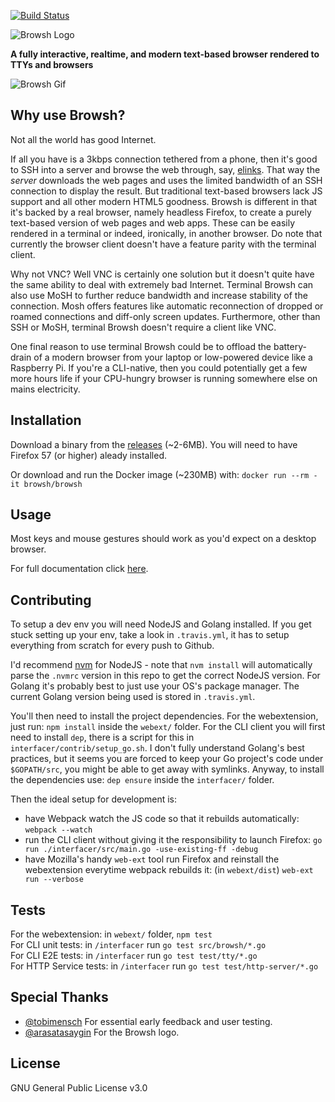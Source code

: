 [![Build Status](https://travis-ci.org/browsh-org/browsh.svg?branch=master)](https://travis-ci.org/browsh-org/browsh)

![Browsh Logo](https://www.brow.sh/assets/images/browsh-header.jpg)

**A fully interactive, realtime, and modern text-based browser rendered to TTYs and browsers**

![Browsh Gif](https://media.giphy.com/media/bbsmVkYjPdOKHhMXOO/giphy.gif)

## Why use Browsh?

Not all the world has good Internet.

If all you have is a 3kbps connection tethered from a phone,
then it's good to SSH into a server and browse the web through, say,
[elinks](https://github.com/browsh-org/browsh/issues/17). That way the
_server_ downloads the web pages and uses the limited bandwidth of an
SSH connection to display the result. But traditional text-based browsers
lack JS support and all other modern HTML5 goodness. Browsh is different
in that it's backed by a real browser, namely headless Firefox,
to create a purely text-based version of web pages and web apps. These can be easily
rendered in a terminal or indeed, ironically, in another browser. Do note that currently the browser client doesn't have a feature parity with the terminal client.

Why not VNC? Well VNC is certainly one solution but it doesn't quite
have the same ability to deal with extremely bad Internet. Terminal 
Browsh can also use MoSH to further reduce bandwidth and increase stability
of the connection. Mosh offers features like automatic
reconnection of dropped or roamed connections and diff-only screen updates.
Furthermore, other than SSH or MoSH, terminal Browsh doesn't require a client
like VNC.

One final reason to use terminal Browsh could be to offload the battery-drain of a modern
browser from your laptop or low-powered device like a Raspberry Pi. If you're a CLI-native,
then you could potentially get a few more hours life if your CPU-hungry browser
is running somewhere else on mains electricity.

## Installation

Download a binary from the [releases](https://github.com/browsh-org/browsh/releases) (~2-6MB).
You will need to have Firefox 57 (or higher) aleady installed.

Or download and run the Docker image (~230MB) with:
    `docker run --rm -it browsh/browsh`

## Usage
Most keys and mouse gestures should work as you'd expect on a desktop
browser.

For full documentation click [here](https://www.brow.sh/docs/introduction/).

## Contributing
To setup a dev env you will need NodeJS and Golang installed. If you get stuck
setting up your env, take a look in `.travis.yml`, it has to setup everything
from scratch for every push to Github.

I'd recommend [nvm](https://github.com/creationix/nvm) for NodeJS - note that
`nvm install` will automatically parse the `.nvmrc` version in this repo to get
the correct NodeJS version. For Golang it's probably best to just use your OS's
package manager. The current Golang version being used is stored in `.travis.yml`.

You'll then need to install the project dependencies. For the webextension, just
run: `npm install` inside the `webext/` folder. For the CLI client you will first
need to install `dep`, there is a script for this in `interfacer/contrib/setup_go.sh`.
I don't fully understand Golang's best practices, but it seems you are forced to
keep your Go project's code under `$GOPATH/src`, you might be able to get away
with symlinks. Anyway, to install the dependencies use: `dep ensure` inside the
`interfacer/` folder.

Then the ideal setup for development is:
  * have Webpack watch the JS code so that it rebuilds automatically:
    `webpack --watch`
  * run the CLI client without giving it the responsibility to launch Firefox:
    `go run ./interfacer/src/main.go -use-existing-ff -debug`
  * have Mozilla's handy `web-ext` tool run Firefox and reinstall the
    webextension everytime webpack rebuilds it: (in `webext/dist`)
    `web-ext run --verbose`

## Tests

For the webextension: in `webext/` folder, `npm test`    
For CLI unit tests: in `/interfacer` run `go test src/browsh/*.go`    
For CLI E2E tests: in `/interfacer` run `go test test/tty/*.go`    
For HTTP Service tests: in `/interfacer` run `go test test/http-server/*.go`    

## Special Thanks
  * [@tobimensch](https://github.com/tobimensch) For essential early feedback and user testing.
  * [@arasatasaygin](https://github.com/arasatasaygin) For the Browsh logo.

## License
GNU General Public License v3.0
